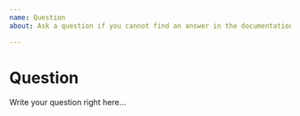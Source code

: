 ```yaml
---
name: Question
about: Ask a question if you cannot find an answer in the documentation

---
```


# Question

Write your question right here...
